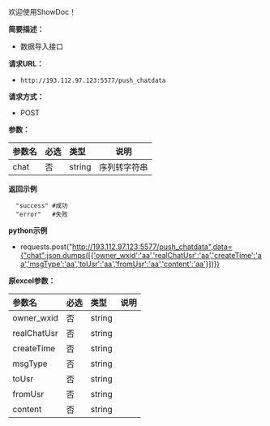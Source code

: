 欢迎使用ShowDoc！
    
**简要描述：** 

- 数据导入接口

**请求URL：** 
- ` http://193.112.97.123:5577/push_chatdata `
  
**请求方式：**
- POST 

**参数：** 

|参数名|必选|类型|说明|
|:----    |:---|:----- |-----   |
|chat     |否  |string | 序列转字符串    |

 **返回示例**

``` 
  "success" #成功
  "error"   #失败
```


 **python示例** 

- requests.post("http://193.112.97.123:5577/push_chatdata",data={"chat":json.dumps([{'owner_wxid':'aa','realChatUsr':'aa','createTime':'aa','msgType':'aa','toUsr':'aa','fromUsr':'aa','content':'aa'}])})

**原excel参数：** 

|参数名|必选|类型|说明|
|:----    |:---|:----- |-----   |
|owner_wxid     |否  |string |     |
|realChatUsr     |否  |string |     |
|createTime     |否  |string |     |
|msgType     |否  |string |     |
|toUsr     |否  |string |     |
|fromUsr     |否  |string |     |
|content  |否 | string   |     |



